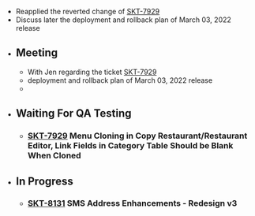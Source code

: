 - Reapplied the reverted change of [SKT-7929](https://wondersco.atlassian.net/browse/SKT-7929)
- Discuss later the deployment and rollback plan of March 03, 2022 release
- ## Meeting
	- With Jen regarding the ticket [SKT-7929](https://wondersco.atlassian.net/browse/SKT-7929)
	- deployment and rollback plan of March 03, 2022 release
	-
- ## Waiting For QA Testing
	- ### [SKT-7929](https://wondersco.atlassian.net/browse/SKT-7929) Menu Cloning in Copy Restaurant/Restaurant Editor, Link Fields in Category Table Should be Blank When Cloned
- ## In Progress
	- ### [SKT-8131](https://wondersco.atlassian.net/browse/SKT-8131) SMS Address Enhancements - Redesign v3